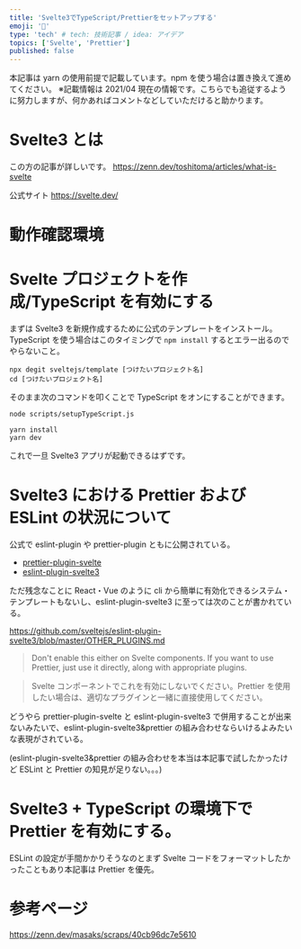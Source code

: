 ```yaml
---
title: 'Svelte3でTypeScript/Prettierをセットアップする'
emoji: '🔨'
type: 'tech' # tech: 技術記事 / idea: アイデア
topics: ['Svelte', 'Prettier']
published: false
---
```


本記事は yarn の使用前提で記載しています。npm を使う場合は置き換えて進めてください。
※記載情報は 2021/04 現在の情報です。こちらでも追従するように努力しますが、何かあればコメントなどしていただけると助かります。

# Svelte3 とは

この方の記事が詳しいです。
https://zenn.dev/toshitoma/articles/what-is-svelte

公式サイト
https://svelte.dev/

# 動作確認環境

# Svelte プロジェクトを作成/TypeScript を有効にする

まずは Svelte3 を新規作成するために公式のテンプレートをインストール。
TypeScript を使う場合はこのタイミングで `npm install` するとエラー出るのでやらないこと。

```
npx degit sveltejs/template [つけたいプロジェクト名]
cd [つけたいプロジェクト名]
```

そのまま次のコマンドを叩くことで TypeScript をオンにすることができます。

```
node scripts/setupTypeScript.js
```

```
yarn install
yarn dev
```

これで一旦 Svelte3 アプリが起動できるはずです。

# Svelte3 における Prettier および ESLint の状況について

公式で eslint-plugin や prettier-plugin ともに公開されている。

- [prettier-plugin-svelte](https://github.com/sveltejs/prettier-plugin-svelte)
- [eslint-plugin-svelte3](https://github.com/sveltejs/eslint-plugin-svelte3)

ただ残念なことに React・Vue のように cli から簡単に有効化できるシステム・テンプレートもないし、eslint-plugin-svelte3 に至っては次のことが書かれている。

https://github.com/sveltejs/eslint-plugin-svelte3/blob/master/OTHER_PLUGINS.md

> Don't enable this either on Svelte components. If you want to use Prettier, just use it directly, along with appropriate plugins.

> Svelte コンポーネントでこれを有効にしないでください。Prettier を使用したい場合は、適切なプラグインと一緒に直接使用してください。

どうやら prettier-plugin-svelte と eslint-plugin-svelte3 で併用することが出来ないみたいで、eslint-plugin-svelte3&prettier の組み合わせならいけるよみたいな表現がされている。

(eslint-plugin-svelte3&prettier の組み合わせを本当は本記事で試したかったけど ESLint と Prettier の知見が足りない。。。)

# Svelte3 + TypeScript の環境下で Prettier を有効にする。

ESLint の設定が手間かかりそうなのとまず Svelte コードをフォーマットしたかったこともあり本記事は Prettier を優先。

# 参考ページ

https://zenn.dev/masaks/scraps/40cb96dc7e5610
